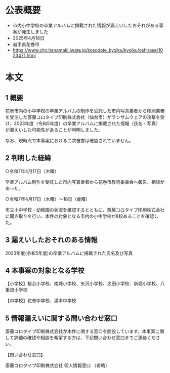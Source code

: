 # 公表概要
- 市内小中学校の卒業アルバムに掲載された情報が漏えいしたおそれがある事案が発生しました
- 2025年4月18日
- 岩手県花巻市
- https://www.city.hanamaki.iwate.jp/kosodate_kyoiku/kyoiku/oshirase/1023471.html

# 本文
## 1 概要
花巻市内の小中学校の卒業アルバムの制作を受託した市内写真業者から印刷業務を受注した斎藤コロタイプ印刷株式会社（仙台市）がランサムウェアの攻撃を受け、2023年度（令和5年度）の卒業アルバムに掲載された情報（氏名・写真）が漏えいした可能性があることが判明しました。

なお、現時点で本事案における二次被害は確認されていません。

## 2 判明した経緯
○令和7年4月17日（木曜）

卒業アルバム制作を受託した市内写真業者から花巻市教育委員会へ報告、相談があった。

○令和7年4月17日（木曜）～18日（金曜）

市立小中学校・幼稚園の状況を確認するとともに、斎藤コロタイプ印刷株式会社に聞き取りを行い、本件の対象となる市内の小中学校が8校あることを確認した。

## 3 漏えいしたおそれのある情報
2023年度(令和5年度)の卒業アルバムに掲載された氏名及び写真

## 4 本事案の対象となる学校
【小学校】桜台小学校、南城小学校、矢沢小学校、太田小学校、新堀小学校、八重畑小学校

【中学校】花巻中学校、湯本中学校

## 5 情報漏えいに関する問い合わせ窓口
斎藤コロタイプ印刷株式会社が本件に関する窓口を開設しています。本事案に関して詳細の確認や相談を希望する方は、下記問い合わせ窓口までご連絡ください。

【問い合わせ窓口】

斎藤コロタイプ印刷株式会社 個人情報窓口
（省略）

